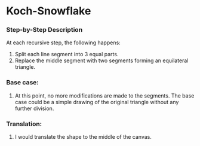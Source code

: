 # Koch-Snowflake
### Step-by-Step Description
At each recursive step, the following happens:
  1. Split each line segment into 3 equal parts.
  2. Replace the middle segment with two segments forming an equilateral triangle.

### Base case:
  1. At this point, no more modifications are made to the segments. The base case could be a simple drawing of the original triangle without any further division.

### Translation:
  1. I would translate the shape to the middle of the canvas.
